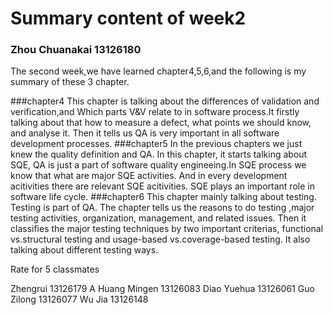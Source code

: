 Summary content of week2
===========================
### Zhou Chuanakai  13126180

The second week,we have learned chapter4,5,6,and the following is my summary of these 3 chapter.

###chapter4
  This chapter is talking about the differences of validation and verification,and Which parts V&V relate to in software process.It firstly talking about that how to measure a defect, what points we should know, and analyse it. Then it tells us QA is very important in all software development processes. 
###chapter5
  In the previous chapters we just knew the quality definition and QA. In this chapter, it starts talking about SQE, QA is just a part of software quality engineeing.In SQE process we know that what are major SQE activities. And in every development acitivities there are relevant SQE acitivities. SQE plays an important role in software life cycle.
###chapter6
  This chapter mainly talking about testing. Testing is part of QA. The chapter tells us the reasons to do testing ,major testing activities, organization, management, and related issues. Then it classifies the major testing techniques by two important criterias, functional vs.structural testing and usage-based vs.coverage-based testing. It also talking about different testing ways.


Rate for 5 classmates

Zhengrui 13126179 A
    Huang Mingen 13126083
    Diao Yuehua 13126061
    Guo Zilong 13126077
    Wu Jia 13126148
